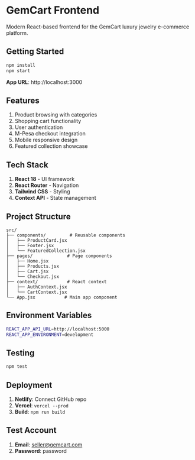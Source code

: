 # GemCart Frontend

Modern React-based frontend for the GemCart luxury jewelry e-commerce platform.

## Getting Started

```bash
npm install
npm start
```

**App URL**: http://localhost:3000

## Features
1. Product browsing with categories
2. Shopping cart functionality
3. User authentication
4. M-Pesa checkout integration
5. Mobile responsive design
6. Featured collection showcase

## Tech Stack
1. **React 18** - UI framework
2. **React Router** - Navigation
3. **Tailwind CSS** - Styling
4. **Context API** - State management

## Project Structure
```
src/
├── components/         # Reusable components
│   ├── ProductCard.jsx
│   ├── Footer.jsx
│   └── FeaturedCollection.jsx
├── pages/             # Page components
│   ├── Home.jsx
│   ├── Products.jsx
│   ├── Cart.jsx
│   └── Checkout.jsx
├── context/           # React context
│   ├── AuthContext.jsx
│   └── CartContext.jsx
└── App.jsx           # Main app component
```

## Environment Variables
```bash
REACT_APP_API_URL=http://localhost:5000
REACT_APP_ENVIRONMENT=development
```

## Testing
```bash
npm test
```

## Deployment
1. **Netlify**: Connect GitHub repo
2. **Vercel**: `vercel --prod`
3. **Build**: `npm run build`


## Test Account
1. **Email**: seller@gemcart.com
2. **Password**: password